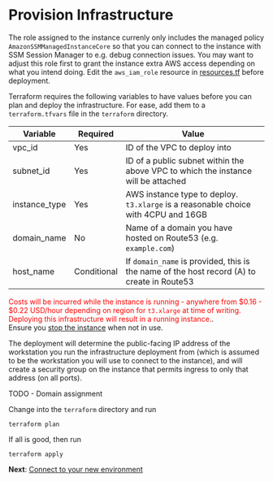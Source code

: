 # Provision Infrastructure

The role assigned to the instance currenly only includes the managed policy `AmazonSSMManagedInstanceCore` so that you can connect to the instance with SSM Session Manager to e.g. debug connection issues. You may want to adjust this role first to grant the instance extra AWS access depending on what you intend doing. Edit the `aws_iam_role` resource in [resources.tf](./terraform/resources.tf) before deployment.

Terraform requires the following variables to have values before you can plan and deploy the infrastructure. For ease, add them to a `terraform.tfvars` file in the `terraform` directory.

| Variable | Required | Value |
|----------|----------|-------|
| vpc_id | Yes | ID of the VPC to deploy into |
| subnet_id | Yes |ID of a public subnet within the above VPC to which the instance will be attached |
| instance_type | Yes | AWS instance type to deploy. `t3.xlarge` is a reasonable choice with 4CPU and 16GB |
| domain_name | No | Name of a domain you have hosted on Route53 (e.g. `example.com`) |
| host_name | Conditional | If `domain_name` is provided, this is the name of the host record (A) to create in Route53

<span style="color: red">Costs will be incurred while the instance is running - anywhere from $0.16 - $0.22 USD/hour depending on region for `t3.xlarge` at time of writing. Deploying this infrastructure will result in a running instance.</span>.</br>Ensure you [stop the instance](./park.md) when not in use.

The deployment will determine the public-facing IP address of the workstation you run the infrastructure deployment from (which is assumed to be the workstation you will use to connect to the instance), and will create a security group on the instance that permits ingress to only that address (on all ports).

TODO - Domain assignment

Change into the `terraform` directory and run

```
terraform plan
```

If all is good, then run

```
terraform apply
```

**Next**: [Connect to your new environment](./connect.md)